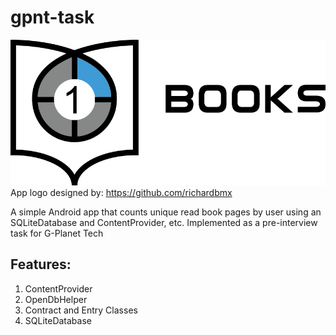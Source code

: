 # gpnt-task

![App Logo](/logo/logotipe88.png)
App logo designed by: https://github.com/richardbmx

A simple Android app that counts unique read book pages by user using an SQLiteDatabase and ContentProvider, etc.
Implemented as a pre-interview task for G-Planet Tech

## Features:
1. ContentProvider
2. OpenDbHelper
3. Contract and Entry Classes
4. SQLiteDatabase
